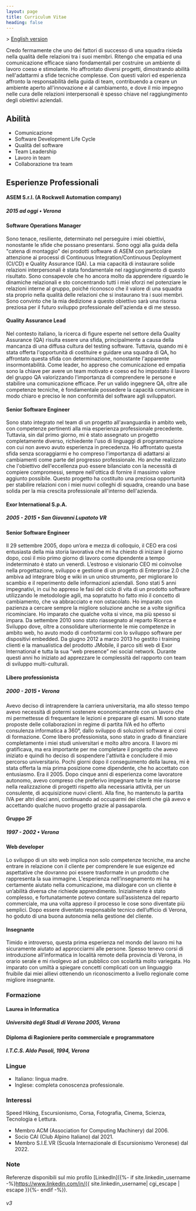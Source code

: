 ```yaml
---
layout: page
title: Curriculum Vitae
heading: false
---
```


\> [English version](/cv_eng.html)

Credo fermamente che uno dei fattori di successo di una squadra risieda nella qualità delle relazioni tra i suoi membri. Ritengo che empatia ed una comunicazione efficace siano fondamentali per costruire un ambiente di lavoro coeso e stimolante. Ho affrontato diversi progetti, dimostrando abilità nell'adattarmi a sfide tecniche complesse. Con questi valori ed esperienza affronto la responsabilità della guida di team, contribuendo a creare un ambiente aperto all'innovazione e al cambiamento, e dove il mio impegno nelle cura delle relazioni interpersonali è spesso chiave nel raggiungimento degli obiettivi aziendali.

## Abilità

- Comunicazione
- Software Development Life Cycle 
- Qualità del software
- Team Leadership
- Lavoro in team
- Collaborazione tra team

## Esperienze Professionali

#### ASEM S.r.l. (A Rockwell Automation company)

##### 2015 ad oggi • Verona

#### Software Operations Manager

Sono tenace, resiliente, determinato nel perseguire i miei obiettivi, nonostante le sfide che possano presentarsi. Sono oggi alla guida della "catena di montaggio" dei prodotti software di ASEM con particolare attenzione ai processi di Continuous Integration/Continuous Deployment (CI/CD) e Quality Assurance (QA). La mia capacità di instaurare solide relazioni interpersonali è stata fondamentale nel raggiungimento di questo risultato. Sono consapevole che ho ancora molto da apprendere riguardo le dinamiche relazionali e sto concentrando tutti i miei sforzi nel potenziare le relazioni interne al gruppo, poiché riconosco che il valore di una squadra sta proprio nella qualità delle relazioni che si instaurano tra i suoi membri. Sono convinto che la mia dedizione a questo obiettivo sarà una risorsa preziosa per il futuro sviluppo professionale dell'azienda e di me stesso.

#### Quality Assurance Lead

Nel contesto italiano, la ricerca di figure esperte nel settore della Quality Assurance (QA) risulta essere una sfida, principalmente a causa della mancanza di una diffusa cultura del testing software. Tuttavia, quando mi è stata offerta l'opportunità di costituire e guidare una squadra di QA, ho affrontato questa sfida con determinazione, nonostante l'apparente insormontabilità. Come leader, ho appreso che comunicazione ed empatia sono la chiave per avere un team motivato e coeso ed ho impostato il lavoro del gruppo QA valorizzando l'importanza di comprendere le persone e stabilire una comunicazione efficace. Per un valido ingegnere QA, oltre alle competenze tecniche, è fondamentale possedere la capacità comunicare in modo chiaro e preciso le non conformità del software agli sviluppatori.

#### Senior Software Engineer

Sono stato integrato nel team di un progetto all'avanguardia in ambito web, con competenze pertinenti alla mia esperienza professionale precedente. Tuttavia, sin dal primo giorno, mi è stato assegnato un progetto completamente diverso, richiedente l'uso di linguaggi di programmazione con cui non avevo avuto esperienza in precedenza. Ho affrontato questa sfida senza scoraggiarmi e ho compreso l'importanza di adattarsi ai cambiamenti come parte del progresso professionale. Ho anche realizzato che l'obiettivo dell'eccellenza può essere bilanciato con la necessità di compiere compromessi, sempre nell'ottica di fornire il massimo valore aggiunto possibile. Questo progetto ha costituito una preziosa opportunità per stabilire relazioni con i miei nuovi colleghi di squadra, creando una base solida per la mia crescita professionale all'interno dell'azienda.

#### Exor International S.p.A.

##### 2005 - 2015 • San Giovanni Lupatoto VR

#### Senior Software Engineer

Il 29 settembre 2005, dopo un’ora e mezza di colloquio, il CEO era così entusiasta della mia storia lavorativa che mi ha chiesto di iniziare il giorno dopo, così il mio primo giorno di lavoro come dipendente a tempo indeterminato è stato un venerdì. L’estroso e visionario CEO mi coinvolse nella progettazione, sviluppo e gestione di un progetto di Enterprise 2.0 che ambiva ad integrare blog e wiki in un unico strumento, per migliorare lo scambio e il reperimento delle informazioni aziendali. Sono stati 5 anni impegnativi, in cui ho appreso le fasi del ciclo di vita di un prodotto software utilizzando le metodologie agili, ma sopratutto ho fatto mio il concetto di cambiamento, che va abbracciato e non ostacolato. Ho imparato con pazienza a cercare sempre la migliore soluzione anche se a volte significa ricominciare. Ho imparato che qualche volta si vince, ma più spesso si impara. Da settembre 2010 sono stato riassegnato al reparto Ricerca e Sviluppo dove, oltre a consolidare ulteriormente le mie competenze in ambito web, ho avuto modo di confrontarmi con lo sviluppo software per dispositivi embedded. Da giugno 2012 a marzo 2013 ho gestito i training clienti e la manualistica del prodotto JMobile, il parco siti web di Exor International e tutta la sua “web presence” nei social network. Durante questi anni ho iniziato ad apprezzare le complessità del rapporto con team di sviluppo multi-culturali.

#### Libero professionista

##### 2000 - 2015 • Verona

Avevo deciso di intraprendere la carriera universitaria, ma allo stesso tempo avevo necessità di potermi sostenere economicamente con un lavoro che mi permettesse di frequentare le lezioni e preparare gli esami. Mi sono state proposte delle collaborazioni in regime di partita IVA ed ho offerto consulenza informatica a 360°, dallo sviluppo di soluzioni software ai corsi di formazione. Come libero professionista, sono stato in grado di finanziare completamente i miei studi universitari e molto altro ancora. Il lavoro mi gratificava, ma era importante per me completare il progetto che avevo iniziato e quindi ho deciso di sospendere l'attività e concludere il mio percorso universitario. Pochi giorni dopo il conseguimento della laurea, mi è stata offerta la mia prima posizione come dipendente, che ho accettato con entusiasmo. Era il 2005. Dopo cinque anni di esperienza come lavoratore autonomo, avevo compreso che preferivo impegnare tutte le mie risorse nella realizzazione di progetti rispetto alla necessaria attività, per un consulente, di acquisizione nuovi clienti. Alla fine, ho mantenuto la partita IVA per altri dieci anni, continuando ad occuparmi dei clienti che già avevo e accettando qualche nuovo progetto grazie al passaparola.

#### Gruppo 2F

##### 1997 - 2002 • Verona

#### Web developer

Lo sviluppo di un sito web implica non solo competenze tecniche, ma anche entrare in relazione con il cliente per comprendere le sue esigenze ed aspettative che dovranno poi essere trasformate in un prodotto che rappresenta la sua immagine. L'esperienza nell’insegnamento mi ha certamente aiutato nella comunicazione, ma dialogare con un cliente è un’abilità diversa che richiede apprendimento. Inizialmente è stato complesso, e fortunatamente potevo contare sull’assistenza del reparto commerciale, ma una volta appreso il processo le cose sono diventate più semplici. Dopo essere diventato responsabile tecnico dell’ufficio di Verona, ho goduto di una buona autonomia nella gestione del cliente.

#### Insegnante

Timido e introverso, questa prima esperienza nel mondo del lavoro mi ha sicuramente aiutato ad approcciarmi alle persone. Spesso tenevo corsi di introduzione all’informatica in località remote della provincia di Verona, in orario serale e mi rivolgevo ad un pubblico con scolarità molto variegata. Ho imparato con umiltà a spiegare concetti complicati con un linguaggio fruibile dai miei allievi ottenendo un riconoscimento a livello regionale come migliore insegnante.

### Formazione

#### Laurea in Informatica

##### Università degli Studi di Verona 2005, Verona

#### Diploma di Ragioniere perito commerciale e programmatore

##### I.T.C.S. Aldo Pasoli, 1994, Verona

### Lingue

- Italiano: lingua madre.
- Inglese: completa conoscenza professionale.

### Interessi
Speed Hiking, Escursionismo, Corsa, Fotografia, Cinema, Scienza, Tecnologia e Lettura. 

- Membro ACM (Association for Computing Machinery) dal 2006.
- Socio CAI (Club Alpino Italiano) dal 2021.
- Membro S.I.E.VR (Scuola Internazionale di Escursionismo Veronese) dal 2022.

### Note
Referenze disponibili sul mio profilo [LinkedIn]({%- if site.linkedin_username -%}https://www.linkedin.com/in/{{ site.linkedin_username| cgi_escape | escape }}{%- endif -%}).

###### v3
